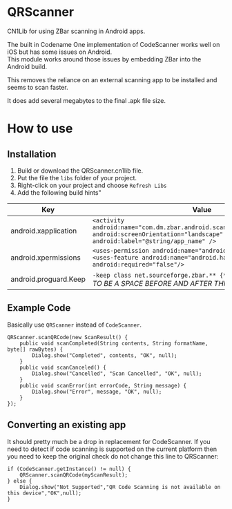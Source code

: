 QRScanner
=========

CN1Lib for using ZBar scanning in Android apps.

The built in Codename One implementation of CodeScanner works well on iOS but has some issues on Android.  
This module works around those issues by embedding ZBar into the Android build.

This removes the reliance on an external scanning app to be installed and seems to scan faster.

It does add several megabytes to the final .apk file size.

How to use
==========

Installation
------------

1. Build or download the QRScanner.cn1lib file.
2. Put the file the `libs` folder of your project.
3. Right-click on your project and choose `Refresh Libs`
4. Add the following build hints"

|Key                  |Value                                                                                                                                             |
|---------------------|--------------------------------------------------------------------------------------------------------------------------------------------------|
|android.xapplication |`<activity android:name="com.dm.zbar.android.scanner.ZBarScannerActivity" android:screenOrientation="landscape" android:label="@string/app_name" />`|
|android.xpermissions |`<uses-permission android:name="android.permission.CAMERA"/><uses-feature android:name="android.hardware.camera" android:required="false"/>`        |
|android.proguard.Keep|` -keep class net.sourceforge.zbar.** {*;} `*NOTE THERE NEEDS TO BE A SPACE BEFORE AND AFTER THIS VALUE*                                           | 

Example Code
------------
Basically use `QRScanner` instead of `CodeScanner`.

```
QRScanner.scanQRCode(new ScanResult() {
    public void scanCompleted(String contents, String formatName, byte[] rawBytes) {
        Dialog.show("Completed", contents, "OK", null);
    }
    public void scanCanceled() {
        Dialog.show("Cancelled", "Scan Cancelled", "OK", null);
    }
    public void scanError(int errorCode, String message) {
        Dialog.show("Error", message, "OK", null);
    }
});
```

Converting an existing app
--------------------------

It should pretty much be a drop in replacement for CodeScanner.  If you need to detect if code scanning is supported on the current platform then you need to keep the original check
do not change this line to QRScanner:

```
if (CodeScanner.getInstance() != null) {
    QRScanner.scanQRCode(myScanResult);
} else {
    Dialog.show("Not Supported","QR Code Scanning is not available on this device","OK",null);
}
```
